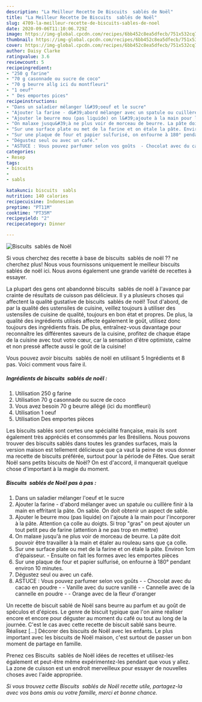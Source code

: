 ```yaml
---
description: "La Meilleur Recette De Biscuits  sablés de Noël"
title: "La Meilleur Recette De Biscuits  sablés de Noël"
slug: 4709-la-meilleur-recette-de-biscuits-sables-de-noel
date: 2020-09-06T11:10:06.729Z
image: https://img-global.cpcdn.com/recipes/6bb452c8ea5dfecb/751x532cq70/biscuits-sables-de-noel-photo-principale-de-la-recette.jpg
thumbnail: https://img-global.cpcdn.com/recipes/6bb452c8ea5dfecb/751x532cq70/biscuits-sables-de-noel-photo-principale-de-la-recette.jpg
cover: https://img-global.cpcdn.com/recipes/6bb452c8ea5dfecb/751x532cq70/biscuits-sables-de-noel-photo-principale-de-la-recette.jpg
author: Daisy Clarke
ratingvalue: 3.6
reviewcount: 5
recipeingredient:
- "250 g farine"
- "70 g casonnade ou sucre de coco"
- "70 g beurre allg ici du montfleuri"
- "1 oeuf"
- " Des emportes pices"
recipeinstructions:
- "Dans un saladier mélanger l&#39;oeuf et le sucre"
- "Ajouter la farine - d&#39;abord mélanger avec un spatule ou cuillère finir à la main en effritant la pâte. On sable. On doit obtenir un aspect de sable."
- "Ajouter le beurre mou (pas liquide) on l&#39;ajoute à la main pour l&#39;incorporer à la pâte. Attention ça colle au doigts. Si trop &#34;gras&#34; on peut ajouter un tout petit peu de farine (attention à ne pas trop en mettre)"
- "On malaxe jusqu&#39;à ne plus voir de morceau de beurre. La pâte doit pouvoir être travailler à la main et étaler au rouleau sans que ça colle."
- "Sur une surface plate ou met de la farine et on étale la pâte. Environ 1cm d&#39;épaisseur.  Ensuite on fait les formes avec les emportes pièces"
- "Sur une plaque de four et papier sulfurisé, on enfourne à 180° pendant environ 10 minutes."
- "Dégustez seul ou avec un café."
- "ASTUCE : Vous pouvez parfumer selon vos goûts  - Chocolat avec du cacao en poudre  - Vanille avec du sucre vanillé  - Cannelle avec de la cannelle en poudre - Orange avec de la fleur d&#39;oranger"
categories:
- Resep
tags:
- biscuits
- 
- sabls

katakunci: biscuits  sabls 
nutrition: 140 calories
recipecuisine: Indonesian
preptime: "PT11M"
cooktime: "PT35M"
recipeyield: "2"
recipecategory: Dinner

---
```



![Biscuits  sablés de Noël](https://img-global.cpcdn.com/recipes/6bb452c8ea5dfecb/751x532cq70/biscuits-sables-de-noel-photo-principale-de-la-recette.jpg)

Si vous cherchez des recette à base de biscuits  sablés de noël ?? ne cherchez plus! Nous vous fournissons uniquement le meilleur biscuits  sablés de noël ici. Nous avons également une grande variété de recettes à essayer.

La plupart des gens ont abandonné biscuits  sablés de noël à l'avance par crainte de résultats de cuisson pas délicieux. Il y a plusieurs choses qui affectent la qualité gustative de biscuits  sablés de noël! Tout d'abord, de par la qualité des ustensiles de cuisine, veillez toujours à utiliser des ustensiles de cuisine de qualité, toujours en bon état et propres. De plus, la qualité des ingrédients utilisés affecte également le goût, utilisez donc toujours des ingrédients frais. De plus, entraînez-vous davantage pour reconnaître les différentes saveurs de la cuisine, profitez de chaque étape de la cuisine avec tout votre cœur, car la sensation d'être optimiste, calme et non pressé affecte aussi le goût de la cuisine!

<!--inarticleads1-->

Vous pouvez avoir biscuits  sablés de noël en utilisant 5 Ingrédients et 8 pas. Voici comment vous faire il.

##### Ingrédients de biscuits  sablés de noël :

1. Utilisation 250 g farine
1. Utilisation 70 g casonnade ou sucre de coco
1. Vous avez besoin 70 g beurre allégé (ici du montfleuri)
1. Utilisation 1 oeuf
1. Utilisation  Des emportes pièces


Les biscuits sablés sont certes une spécialité française, mais ils sont également très appréciés et consommés par les Brésiliens. Nous pouvons trouver des biscuits sablés dans toutes les grandes surfaces, mais la version maison est tellement délicieuse que ça vaut la peine de vous donner ma recette de biscuits préférée, surtout pour la période de Fêtes. Que serait Noël sans petits biscuits de Noël? On est d&#39;accord, il manquerait quelque chose d&#39;important à la magie du moment. 

<!--inarticleads2-->

##### Biscuits  sablés de Noël pas à pas :

1. Dans un saladier mélanger l&#39;oeuf et le sucre
1. Ajouter la farine - d&#39;abord mélanger avec un spatule ou cuillère finir à la main en effritant la pâte. On sable. On doit obtenir un aspect de sable.
1. Ajouter le beurre mou (pas liquide) on l&#39;ajoute à la main pour l&#39;incorporer à la pâte. Attention ça colle au doigts. Si trop &#34;gras&#34; on peut ajouter un tout petit peu de farine (attention à ne pas trop en mettre)
1. On malaxe jusqu&#39;à ne plus voir de morceau de beurre. La pâte doit pouvoir être travailler à la main et étaler au rouleau sans que ça colle.
1. Sur une surface plate ou met de la farine et on étale la pâte. Environ 1cm d&#39;épaisseur.  - Ensuite on fait les formes avec les emportes pièces
1. Sur une plaque de four et papier sulfurisé, on enfourne à 180° pendant environ 10 minutes.
1. Dégustez seul ou avec un café.
1. ASTUCE : Vous pouvez parfumer selon vos goûts  - - Chocolat avec du cacao en poudre  - - Vanille avec du sucre vanillé  - - Cannelle avec de la cannelle en poudre - - Orange avec de la fleur d&#39;oranger


Un recette de biscuit sablé de Noël sans beurre au parfum et au goût de spéculos et d&#39;épices. Le genre de biscuit typique que l&#39;on aime réaliser encore et encore pour déguster au moment du café ou tout au long de la journée. C&#39;est le cas avec cette recette de biscuit sablé sans beurre. Réalisez […] Décorer des biscuits de Noël avec les enfants. Le plus important avec les biscuits de Noël maison, c&#39;est surtout de passer un bon moment de partage en famille. 

<!--inarticleads1-->

<p>
Prenez ces Biscuits  sablés de Noël idées de recettes et utilisez-les également et peut-être même expérimentez-les pendant que vous y allez. La zone de cuisson est un endroit merveilleux pour essayer de nouvelles choses avec l'aide appropriée.
</p>

<p>
<i>Si vous trouvez cette Biscuits  sablés de Noël recette utile, partagez-la avec vos bons amis ou votre famille, merci et bonne chance.</i>
</p>
